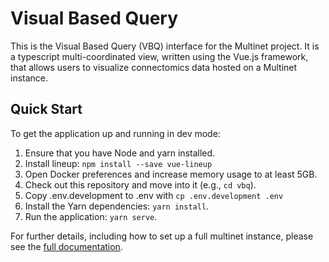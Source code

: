 # Visual Based Query

This is the Visual Based Query (VBQ) interface for the Multinet project.
It is a typescript multi-coordinated view, written using the Vue.js
framework, that allows users to visualize connectomics data hosted on a Multinet
instance.

## Quick Start

To get the application up and running in dev mode:

1. Ensure that you have Node and yarn installed.
2. Install lineup: `npm install --save vue-lineup`
3. Open Docker preferences and increase memory usage to at least 5GB.
4. Check out this repository and move into it (e.g., `cd vbq`).
5. Copy .env.development to .env with `cp .env.development .env`
6. Install the Yarn dependencies: `yarn install`.
7. Run the application: `yarn serve`.

For further details, including how to set up a full multinet instance, please
see the [full documentation](https://multinet-app.readthedocs.io).
